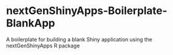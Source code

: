 # nextGenShinyApps-Boilerplate-BlankApp
A boilerplate for building a blank Shiny application using the nextGenShinyApps R package
